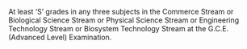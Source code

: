 At least ‘S’ grades in any three subjects in the Commerce Stream or Biological Science
Stream or Physical Science Stream or Engineering Technology Stream or Biosystem
Technology Stream at the G.C.E. (Advanced Level) Examination.
